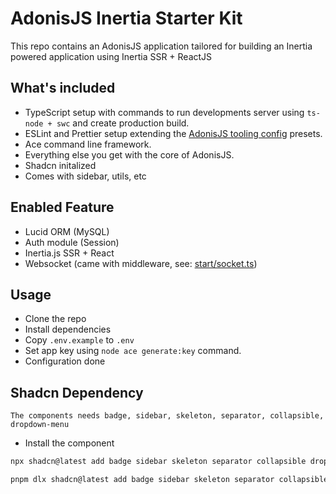 # AdonisJS Inertia Starter Kit

This repo contains an AdonisJS application tailored for building an Inertia powered application using Inertia SSR + ReactJS

## What's included

- TypeScript setup with commands to run developments server using `ts-node + swc` and create production build.
- ESLint and Prettier setup extending the [AdonisJS tooling config](https://github.com/adonisjs/tooling-config) presets.
- Ace command line framework.
- Everything else you get with the core of AdonisJS.
- Shadcn initalized
- Comes with sidebar, utils, etc

## Enabled Feature

- Lucid ORM (MySQL)
- Auth module (Session)
- Inertia.js SSR + React
- Websocket (came with middleware, see: [start/socket.ts](https://github.com/XniceCraft/adonisjs-inertia-starter-kit/blob/main/start/socket.ts))

## Usage

- Clone the repo
- Install dependencies
- Copy `.env.example` to `.env`
- Set app key using `node ace generate:key` command.
- Configuration done

## Shadcn Dependency
```
The components needs badge, sidebar, skeleton, separator, collapsible, dropdown-menu
```

- Install the component
```sh
npx shadcn@latest add badge sidebar skeleton separator collapsible dropdown-menu
```
```sh
pnpm dlx shadcn@latest add badge sidebar skeleton separator collapsible dropdown-menu
```